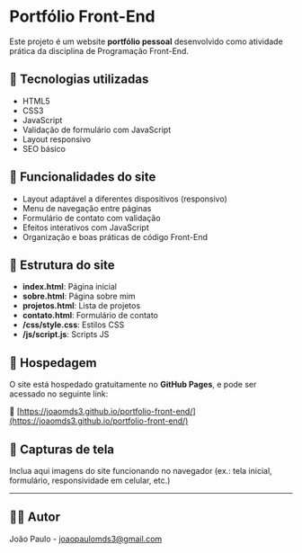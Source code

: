 # Portfólio Front-End

Este projeto é um website **portfólio pessoal** desenvolvido como atividade prática da disciplina de Programação Front-End.

## 🔧 Tecnologias utilizadas
- HTML5
- CSS3
- JavaScript
- Validação de formulário com JavaScript
- Layout responsivo
- SEO básico

## 🌟 Funcionalidades do site
- Layout adaptável a diferentes dispositivos (responsivo)
- Menu de navegação entre páginas
- Formulário de contato com validação
- Efeitos interativos com JavaScript
- Organização e boas práticas de código Front-End

## 📂 Estrutura do site
- **index.html**: Página inicial
- **sobre.html**: Página sobre mim
- **projetos.html**: Lista de projetos
- **contato.html**: Formulário de contato
- **/css/style.css**: Estilos CSS
- **/js/script.js**: Scripts JS

## 📡 Hospedagem
O site está hospedado gratuitamente no **GitHub Pages**, e pode ser acessado no seguinte link:

🔗 [https://joaomds3.github.io/portfolio-front-end/](https://joaomds3.github.io/portfolio-front-end/)

## 📸 Capturas de tela
Inclua aqui imagens do site funcionando no navegador (ex.: tela inicial, formulário, responsividade em celular, etc.)

---

## 👨‍💻 Autor
João Paulo - [joaopaulomds3@gmail.com](mailto:joaopaulomds3@gmail.com)
